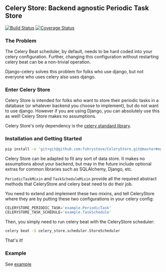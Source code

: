 ## Celery Store: Backend agnostic Periodic Task Store

[![Build Status](https://travis-ci.org/fuhrysteve/CeleryStore.svg?branch=master)](https://travis-ci.org/fuhrysteve/CeleryStore)
[![Coverage Status](https://coveralls.io/repos/github/fuhrysteve/CeleryStore/badge.svg?branch=master)](https://coveralls.io/github/fuhrysteve/CeleryStore?branch=master)


### The Problem

The Celery Beat scheduler, by default, needs to be hard coded into your celery configuration.
Further, changing this configuration without restarting celery beat can be a non-trivial
operation.

Django-celery solves this problem for folks who use django, but not everyone who uses
celery also uses django. 

### Enter Celery Store

Celery Store is intended for folks who want to store their periodic tasks in a database (or
whatever backend you choose to implement), but do not want to use django. However if you
are using Django, you can absolutely use this as well!  Celery Store makes no assumptions.


Celery Store's only dependency is the [celery standard library](http://www.celeryproject.org/).


### Installation and Getting Started

```bash
pip install -e 'git+git@github.com:fuhrysteve/CeleryStore.git@master#egg=celery_store'
```

Celery Store can be adapted to fit any sort of data store. It makes no assumptions
about your backend, but may in the future include optional extras for common libraries
such as SQLAlchemy, Django, etc.


`PeriodicTaskMixin` and `TaskScheduleMixin` provide all the required abstract methods
that CeleryStore and celery beat need to do their job.

You need to extend and implement these two mixins, and tell CeleryStore where they are
by putting these two configurations in your celery config:

```python
CELERYSTORE_PERIODIC_TASK='example.PeriodicTask'
CELERYSTORE_TASK_SCHEDULE='example.TaskSchedule'
```

Then, you simply need to run celery beat with the CeleryStore scheduler:

```bash
celery beat -S celery_store.scheduler.StoreScheduler
```

That's it!

### Example

See [example](example/)

